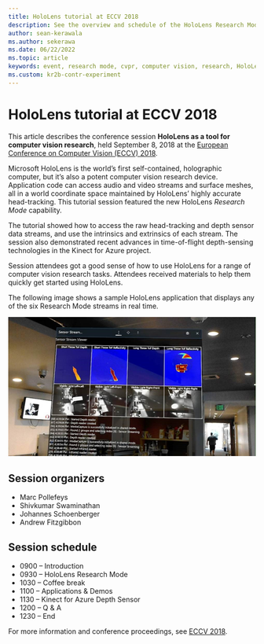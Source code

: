 ```yaml
---
title: HoloLens tutorial at ECCV 2018
description: See the overview and schedule of the HoloLens Research Mode session delivered at the ECCV Conference on September 8, 2018.
author: sean-kerawala
ms.author: sekerawa
ms.date: 06/22/2022
ms.topic: article
keywords: event, research mode, cvpr, computer vision, research, HoloLens
ms.custom: kr2b-contr-experiment
---
```


# HoloLens tutorial at ECCV 2018

This article describes the conference session **HoloLens as a tool for computer vision research**, held September 8, 2018 at the [European Conference on Computer Vision (ECCV) 2018](https://eccv2018.org).

Microsoft HoloLens is the world’s first self-contained, holographic computer, but it’s also a potent computer vision research device. Application code can access audio and video streams and surface meshes, all in a world coordinate space maintained by HoloLens’ highly accurate head-tracking. This tutorial session featured the new HoloLens *Research Mode* capability.

The tutorial showed how to access the raw head-tracking and depth sensor data streams, and use the intrinsics and extrinsics of each stream. The session also demonstrated recent advances in time-of-flight depth-sensing technologies in the Kinect for Azure project.

Session attendees got a good sense of how to use HoloLens for a range of computer vision research tasks. Attendees received materials to help them quickly get started using HoloLens.

The following image shows a sample HoloLens application that displays any of the six Research Mode streams in real time.

![Photograph of a sample application for viewing Research Mode sensor streams.](images/sensor-stream-viewer.jpg)

## Session organizers

* Marc Pollefeys
* Shivkumar Swaminathan
* Johannes Schoenberger
* Andrew Fitzgibbon

## Session schedule
* 0900 – Introduction
* 0930 – HoloLens Research Mode
* 1030 – Coffee break
* 1100 – Applications & Demos
* 1130 – Kinect for Azure Depth Sensor
* 1200 – Q & A
* 1230 – End

For more information and conference proceedings, see [ECCV 2018](https://eccv2018.org).